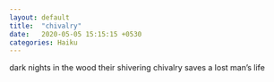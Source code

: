```yaml
---
layout: default
title:  "chivalry"
date:   2020-05-05 15:15:15 +0530
categories: Haiku
---
```

dark nights in the wood
their shivering chivalry
saves a lost man’s life